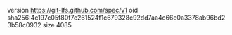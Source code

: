 version https://git-lfs.github.com/spec/v1
oid sha256:4c197c05f80f7c261524f1c679328c92dd7aa4c66e0a3378ab96bd23b58c0932
size 4085

